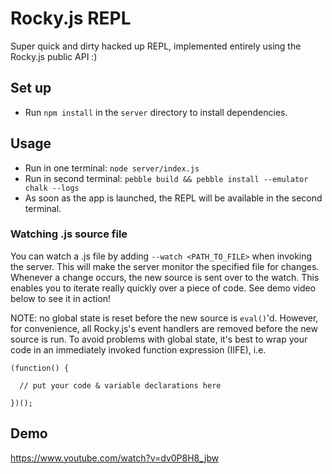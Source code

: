 # Rocky.js REPL

Super quick and dirty hacked up REPL, implemented entirely using the Rocky.js public API :)

## Set up

- Run `npm install` in the `server` directory to install dependencies.

## Usage

- Run in one terminal: `node server/index.js`
- Run in second terminal: `pebble build && pebble install --emulator chalk --logs`
- As soon as the app is launched, the REPL will be available in the second terminal.

### Watching .js source file

You can watch a .js file by adding `--watch <PATH_TO_FILE>` when invoking the server.
This will make the server monitor the specified file for changes. Whenever a change occurs, the new source is sent over to the watch.
This enables you to iterate really quickly over a piece of code. See demo video below to see it in action!

NOTE: no global state is reset before the new source is `eval()`'d. However, for convenience, all Rocky.js's event handlers are removed before the new source is run.
To avoid problems with global state, it's best to wrap your code in an immediately invoked function expression (IIFE), i.e.

```
(function() {

  // put your code & variable declarations here

})();
```

## Demo

https://www.youtube.com/watch?v=dv0P8H8_jbw
 